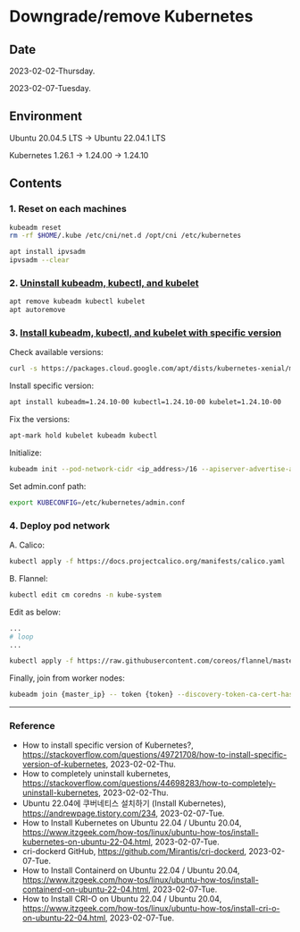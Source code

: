 # Downgrade/remove Kubernetes

## Date

2023-02-02-Thursday.

2023-02-07-Tuesday.

## Environment

Ubuntu 20.04.5 LTS -> Ubuntu 22.04.1 LTS

Kubernetes 1.26.1 -> 1.24.00 -> 1.24.10

## Contents

### 1. Reset on each machines

```Bash
kubeadm reset
rm -rf $HOME/.kube /etc/cni/net.d /opt/cni /etc/kubernetes
``` 

```Bash
apt install ipvsadm
ipvsadm --clear
```

### 2. [Uninstall kubeadm, kubectl, and kubelet](https://stackoverflow.com/questions/44698283/how-to-completely-uninstall-kubernetes)

```Bash
apt remove kubeadm kubectl kubelet
apt autoremove
```

### 3. [Install kubeadm, kubectl, and kubelet with specific version](https://stackoverflow.com/questions/49721708/how-to-install-specific-version-of-kubernetes)

Check available versions:

```Bash
curl -s https://packages.cloud.google.com/apt/dists/kubernetes-xenial/main/binary-amd64/Packages | grep Version | awk '{print $2}'
```

Install specific version:

```Bash
apt install kubeadm=1.24.10-00 kubectl=1.24.10-00 kubelet=1.24.10-00
```

Fix the versions:

```Bash
apt-mark hold kubelet kubeadm kubectl
```

Initialize:

```Bash
kubeadm init --pod-network-cidr <ip_address>/16 --apiserver-advertise-address=<master_node_ip_address>
```

Set admin.conf path:

```Bash
export KUBECONFIG=/etc/kubernetes/admin.conf
```


### 4. Deploy pod network

A. Calico:

```Bash
kubectl apply -f https://docs.projectcalico.org/manifests/calico.yaml
```

B. Flannel:

```Bash
kubectl edit cm coredns -n kube-system
```

Edit as below:

```Bash
...
# loop
...
```

```Bash
kubectl apply -f https://raw.githubusercontent.com/coreos/flannel/master/Documentation/kube-flannel.yml
```

Finally, join from worker nodes:

```Bash
kubeadm join {master_ip} -- token {token} --discovery-token-ca-cert-hash {sha256}
```

---

### Reference
- How to install specific version of Kubernetes?, https://stackoverflow.com/questions/49721708/how-to-install-specific-version-of-kubernetes, 2023-02-02-Thu.
- How to completely uninstall kubernetes, https://stackoverflow.com/questions/44698283/how-to-completely-uninstall-kubernetes, 2023-02-02-Thu.
- Ubuntu 22.04에 쿠버네티스 설치하기 (Install Kubernetes), https://andrewpage.tistory.com/234, 2023-02-07-Tue.
- How to Install Kubernetes on Ubuntu 22.04 / Ubuntu 20.04, https://www.itzgeek.com/how-tos/linux/ubuntu-how-tos/install-kubernetes-on-ubuntu-22-04.html, 2023-02-07-Tue.
- cri-dockerd GitHub, https://github.com/Mirantis/cri-dockerd, 2023-02-07-Tue.
- How to Install Containerd on Ubuntu 22.04 / Ubuntu 20.04, https://www.itzgeek.com/how-tos/linux/ubuntu-how-tos/install-containerd-on-ubuntu-22-04.html, 2023-02-07-Tue.
- How to Install CRI-O on Ubuntu 22.04 / Ubuntu 20.04, https://www.itzgeek.com/how-tos/linux/ubuntu-how-tos/install-cri-o-on-ubuntu-22-04.html, 2023-02-07-Tue.
